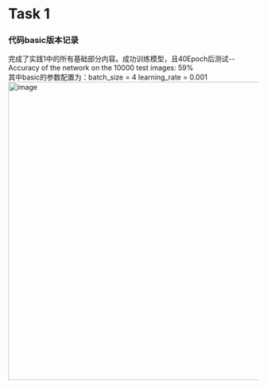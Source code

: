 # Task 1
### 代码basic版本记录
完成了实践1中的所有基础部分内容。成功训练模型，且40Epoch后测试--Accuracy of the network on the 10000 test images: 59%  
其中basic的参数配置为：batch_size = 4  learning_rate = 0.001  
<img width="600" alt="image" src="https://github.com/studycat520/Freshman_Practice/assets/68159381/803cca78-78cd-4faa-b169-30174425ee7e">




